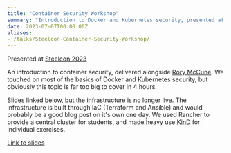 ```yaml
---
title: "Container Security Workshop"
summary: "Introduction to Docker and Kubernetes security, presented at Steelcon 2023"
date: 2023-07-07T00:00:00Z
aliases:
- /talks/Steelcon-Container-Security-Workshop/
---
```


Presented at [Steelcon 2023](https://www.steelcon.info/)

An introduction to container security, delivered alongside [Rory McCune](https://raesene.github.io). We touched on most of the basics of Docker and Kubernetes security, but obviously this topic is far too big to cover in 4 hours. 

Slides linked below, but the infrastructure is no longer live. The infrastructure is built through IaC (Terraform and Ansible) and would probably be a good blog post on it's own one day. We used Rancher to provide a central cluster for students, and made heavy use [KinD](https://kind.sigs.k8s.io) for individual exercises. 

[Link to slides](/talks/Steelcon-Container-Security-Workshop.pdf)
